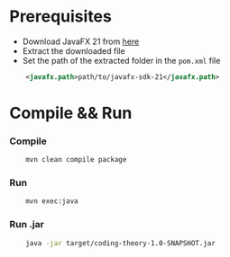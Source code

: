 # Prerequisites
- Download JavaFX 21 from [here](https://gluonhq.com/products/javafx/)
- Extract the downloaded file
- Set the path of the extracted folder in the `pom.xml` file
```xml
    <javafx.path>path/to/javafx-sdk-21</javafx.path>
```

# Compile && Run
### Compile
```bash
    mvn clean compile package
```
### Run
```bash
    mvn exec:java
```

### Run .jar
```bash
    java -jar target/coding-theory-1.0-SNAPSHOT.jar
```
